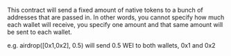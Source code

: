 This contract will send a fixed amount of native tokens to a bunch of addresses that are passed in. In other words, you cannot specify how much each wallet will receive, you specify one amount and that same amount will be sent to each wallet.

e.g. airdrop([0x1,0x2], 0.5) will send 0.5 WEI to both wallets, 0x1 and 0x2
